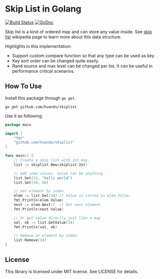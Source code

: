 # Skip List in Golang #

[![Build Status](https://travis-ci.org/huandu/skiplist.svg?branch=master)](https://travis-ci.org/huandu/skiplist)
[![GoDoc](https://godoc.org/github.com/huandu/skiplist?status.svg)](https://godoc.org/github.com/huandu/skiplist)

Skip list is a kind of ordered map and can store any value inside. See [skip list](http://en.wikipedia.org/wiki/Skip_list) wikipedia page to learn more about this data structure.

Highlights in this implementation:

* Support custom compare function so that any type can be used as key.
* Key sort order can be changed quite easily.
* Rand source and max level can be changed per list. It can be useful in performance critical scenarios.

## How To Use ##

Install this package through `go get`.

    go get github.com/huandu/skiplist

Use it as following.

```go
package main

import (
    "fmt"
    "github.com/huandu/skiplist"
)

func main() {
    // Create a skip list with int key.
    list := skiplist.New(skiplist.Int)

    // Add some values. Value can be anything.
    list.Set(12, "hello world")
    list.Set(34, 56)

    // Get element by index.
    elem := list.Get(34) // Value is stored in elem.Value.
    fmt.Println(elem.Value)
    next := elem.Next()  // Get next element.
    fmt.Println(next.Value)

    // Or get value directly just like a map
    val, ok := list.GetValue(34)
    fmt.Println(val, ok)

    // Remove an element by index.
    list.Remove(34)
}
```

## License ##

This library is licensed under MIT license. See LICENSE for details.
